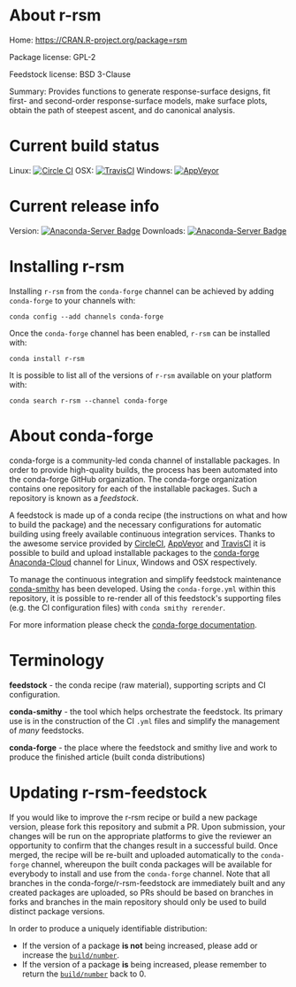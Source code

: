 About r-rsm
===========

Home: https://CRAN.R-project.org/package=rsm

Package license: GPL-2

Feedstock license: BSD 3-Clause

Summary: Provides functions to generate response-surface designs,  fit first- and second-order response-surface models,  make surface plots, obtain the path of steepest ascent,  and do canonical analysis.



Current build status
====================

Linux: [![Circle CI](https://circleci.com/gh/conda-forge/r-rsm-feedstock.svg?style=shield)](https://circleci.com/gh/conda-forge/r-rsm-feedstock)
OSX: [![TravisCI](https://travis-ci.org/conda-forge/r-rsm-feedstock.svg?branch=master)](https://travis-ci.org/conda-forge/r-rsm-feedstock)
Windows: [![AppVeyor](https://ci.appveyor.com/api/projects/status/github/conda-forge/r-rsm-feedstock?svg=True)](https://ci.appveyor.com/project/conda-forge/r-rsm-feedstock/branch/master)

Current release info
====================
Version: [![Anaconda-Server Badge](https://anaconda.org/conda-forge/r-rsm/badges/version.svg)](https://anaconda.org/conda-forge/r-rsm)
Downloads: [![Anaconda-Server Badge](https://anaconda.org/conda-forge/r-rsm/badges/downloads.svg)](https://anaconda.org/conda-forge/r-rsm)

Installing r-rsm
================

Installing `r-rsm` from the `conda-forge` channel can be achieved by adding `conda-forge` to your channels with:

```
conda config --add channels conda-forge
```

Once the `conda-forge` channel has been enabled, `r-rsm` can be installed with:

```
conda install r-rsm
```

It is possible to list all of the versions of `r-rsm` available on your platform with:

```
conda search r-rsm --channel conda-forge
```


About conda-forge
=================

conda-forge is a community-led conda channel of installable packages.
In order to provide high-quality builds, the process has been automated into the
conda-forge GitHub organization. The conda-forge organization contains one repository
for each of the installable packages. Such a repository is known as a *feedstock*.

A feedstock is made up of a conda recipe (the instructions on what and how to build
the package) and the necessary configurations for automatic building using freely
available continuous integration services. Thanks to the awesome service provided by
[CircleCI](https://circleci.com/), [AppVeyor](http://www.appveyor.com/)
and [TravisCI](https://travis-ci.org/) it is possible to build and upload installable
packages to the [conda-forge](https://anaconda.org/conda-forge)
[Anaconda-Cloud](http://docs.anaconda.org/) channel for Linux, Windows and OSX respectively.

To manage the continuous integration and simplify feedstock maintenance
[conda-smithy](http://github.com/conda-forge/conda-smithy) has been developed.
Using the ``conda-forge.yml`` within this repository, it is possible to re-render all of
this feedstock's supporting files (e.g. the CI configuration files) with ``conda smithy rerender``.

For more information please check the [conda-forge documentation](https://conda-forge.org/docs/).

Terminology
===========

**feedstock** - the conda recipe (raw material), supporting scripts and CI configuration.

**conda-smithy** - the tool which helps orchestrate the feedstock.
                   Its primary use is in the construction of the CI ``.yml`` files
                   and simplify the management of *many* feedstocks.

**conda-forge** - the place where the feedstock and smithy live and work to
                  produce the finished article (built conda distributions)


Updating r-rsm-feedstock
========================

If you would like to improve the r-rsm recipe or build a new
package version, please fork this repository and submit a PR. Upon submission,
your changes will be run on the appropriate platforms to give the reviewer an
opportunity to confirm that the changes result in a successful build. Once
merged, the recipe will be re-built and uploaded automatically to the
`conda-forge` channel, whereupon the built conda packages will be available for
everybody to install and use from the `conda-forge` channel.
Note that all branches in the conda-forge/r-rsm-feedstock are
immediately built and any created packages are uploaded, so PRs should be based
on branches in forks and branches in the main repository should only be used to
build distinct package versions.

In order to produce a uniquely identifiable distribution:
 * If the version of a package **is not** being increased, please add or increase
   the [``build/number``](http://conda.pydata.org/docs/building/meta-yaml.html#build-number-and-string).
 * If the version of a package **is** being increased, please remember to return
   the [``build/number``](http://conda.pydata.org/docs/building/meta-yaml.html#build-number-and-string)
   back to 0.